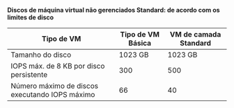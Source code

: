 **Discos de máquina virtual não gerenciados Standard: de acordo com os limites de disco**

| Tipo de VM | Tipo de VM Básica | VM de camada Standard |
| --- | --- | --- |
| Tamanho do disco |1023 GB |1023 GB |
| IOPS máx. de 8 KB por disco persistente |300 |500 |
| Número máximo de discos executando IOPS máximo |66 |40 |

